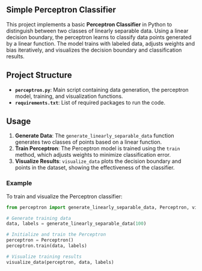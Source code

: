 ## Simple Perceptron Classifier

This project implements a basic **Perceptron Classifier** in Python to distinguish between two classes of linearly separable data.
Using a linear decision boundary, the perceptron learns to classify data points generated by a linear function.
The model trains with labeled data, adjusts weights and bias iteratively, and visualizes the decision boundary and classification results.

## Project Structure
- **`perceptron.py`**: Main script containing data generation, the perceptron model, training, and visualization functions.
- **`requirements.txt`**: List of required packages to run the code.

## Usage

1. **Generate Data**: The `generate_linearly_separable_data` function generates two classes of points based on a linear function.
2. **Train Perceptron**: The Perceptron model is trained using the `train` method, which adjusts weights to minimize classification error.
3. **Visualize Results**: `visualize_data` plots the decision boundary and points in the dataset, showing the effectiveness of the classifier.

### Example
To train and visualize the Perceptron classifier:

```python
from perceptron import generate_linearly_separable_data, Perceptron, visualize_data

# Generate training data
data, labels = generate_linearly_separable_data(100)

# Initialize and train the Perceptron
perceptron = Perceptron()
perceptron.train(data, labels)

# Visualize training results
visualize_data(perceptron, data, labels)
